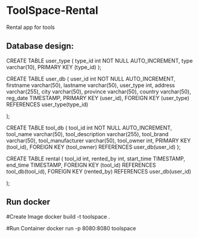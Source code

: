 # ToolSpace-Rental
Rental app for tools


Database design: 
-----------------
CREATE TABLE user_type (
	type_id int NOT NULL AUTO_INCREMENT,
	type varchar(10),
	PRIMARY KEY (type_id)
);


CREATE TABLE user_db (
	user_id int NOT NULL AUTO_INCREMENT,
	firstname varchar(50),
	lastname varchar(50),
	user_type int,
	address varchar(255),
	city varchar(50),
	province varchar(50),
	country varchar(50),
	reg_date TIMESTAMP,
	PRIMARY KEY (user_id),
	FOREIGN KEY (user_type) REFERENCES user_type(type_id)

);


CREATE TABLE tool_db (
	tool_id int NOT NULL AUTO_INCREMENT,
	tool_name varchar(50),
	tool_description varchar(255),
	tool_brand varchar(50),
	tool_manufacturer varchar(50),
	tool_owner int,
	PRIMARY KEY (tool_id),
	FOREIGN KEY (tool_owner) REFERENCES user_db(user_id)
);



CREATE TABLE rental (
	tool_id int,
	rented_by int,
	start_time TIMESTAMP,
	end_time TIMESTAMP,
	FOREIGN KEY (tool_id) REFERENCES tool_db(tool_id),
	FOREIGN KEY (rented_by) REFERENCES user_db(user_id)
	
);


Run docker
----------

#Create Image
docker build -t toolspace .

#Run Container
docker run -p 8080:8080 toolspace